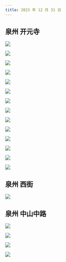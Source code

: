 ```yaml
---
title: 2023 年 12 月 31 日
---
```


## 泉州 开元寺

![](https://r.photo.store.qq.com/psc?/V53zNsw50AU6SY3IaO3s4AEy7E1LTKo5/bqQfVz5yrrGYSXMvKr.cqWSU8Isq6CKbujCUuT9BWIi10DOhIRgBO..f4aCJqe4Q8SRsTSZMfV6GcN*vJgl9fbS2I0CP3RqekTXlu.EfZSw!/r)

![](https://r.photo.store.qq.com/psc?/V53zNsw50AU6SY3IaO3s4AEy7E1LTKo5/bqQfVz5yrrGYSXMvKr.cqaxBig3fBYxRLqiMEU10NvU88xoO2UL7fTWFDw8AR.um.Uk2NDzU8yAILMOPoMgc*CHd0PI90VlyRtpDBUVOQcs!/r)

![](https://r.photo.store.qq.com/psc?/V53zNsw50AU6SY3IaO3s4AEy7E1LTKo5/bqQfVz5yrrGYSXMvKr.cqVeG7*EdC3jDd*Sf8u5UJ1GXLMWWXvOHhj1iHDBQHZPVgXdLItl8nxzujxZL58RgV*1eynJ51jYVET5J1PWFRCc!/r)

![](https://r.photo.store.qq.com/psc?/V53zNsw50AU6SY3IaO3s4AEy7E1LTKo5/bqQfVz5yrrGYSXMvKr.cqT95gvi2tOWWeg08.yFqZnH34pb83.tb6iwkZdvTba*GEgk.VzekbN2P6R7bLzC.4ic7kJSMeYXuMDsrO9YnRxc!/r)

![](https://r.photo.store.qq.com/psc?/V53zNsw50AU6SY3IaO3s4AEy7E1LTKo5/bqQfVz5yrrGYSXMvKr.cqRh8S*NeaYe9y5WpnozyFHQCFT4zQKLvKGO1pfytHwNYmM6Oz7ElN*OhD06vdwMQSmKd9y5JcA7EuY2XLbaULqk!/r)

![](https://r.photo.store.qq.com/psc?/V53zNsw50AU6SY3IaO3s4AEy7E1LTKo5/bqQfVz5yrrGYSXMvKr.cqaCTGScEGcCTGh.U1LpSSMxnslNp9CgCfcgfUIn.emCORz3pOoSkYcFX0xxEDQIbC1.Bp3e8du7pUQta1GZjKhA!/r)

![](https://r.photo.store.qq.com/psc?/V53zNsw50AU6SY3IaO3s4AEy7E1LTKo5/bqQfVz5yrrGYSXMvKr.cqeLjRpkBO7IL3TimUlaVb4k121knnVE..Lmi3Y4OZHdoUwvDieZLp1L*742QZ2vHMIqa47vrnh9A5V.uTQmh3Jk!/r)

![](https://r.photo.store.qq.com/psc?/V53zNsw50AU6SY3IaO3s4AEy7E1LTKo5/bqQfVz5yrrGYSXMvKr.cqTBbTWStUwzdzsJBU5DvAviibbAr56V*8lmxOBlitnB7VVYTNstmOZoJuJ3nMO5Iz7mBIWX8rCxhSeVOQcIt5AY!/r)

![](https://r.photo.store.qq.com/psc?/V53zNsw50AU6SY3IaO3s4AEy7E1LTKo5/bqQfVz5yrrGYSXMvKr.cqZgM3xiNBgY5uwexWW.AbdfYmBYKRHY2O7H.J*GU8RnaPnB.3.feYvUjY57kqWOou025gA2FsEzE4iEHC7Y0KKg!/r)

![](https://r.photo.store.qq.com/psc?/V53zNsw50AU6SY3IaO3s4AEy7E1LTKo5/bqQfVz5yrrGYSXMvKr.cqVMt14vnC.2pCDGqTcaKICUQgI14Zdn*CkbjdMwcGgL8.4wLX5e05Y5jD1v4JVGoW48O8XiPdG0s1Rla3HL9ubU!/r)

![](https://r.photo.store.qq.com/psc?/V53zNsw50AU6SY3IaO3s4AEy7E1LTKo5/bqQfVz5yrrGYSXMvKr.cqYbq0ceJ*kI1ADDBSLTeW9gZKbbw.JESEWstJQoZgzICXvkR7.5VSi6tjYGdShPIG0zKg01aPR8KnXpVcpAiwrY!/r)

![](https://r.photo.store.qq.com/psc?/V53zNsw50AU6SY3IaO3s4AEy7E1LTKo5/bqQfVz5yrrGYSXMvKr.cqXKxtGZiqIM9d36P9WoCpzpy9VlpxtkmlwpLBpoMTsdlISbtZ207V0ofl1suwPDmycKnExRn0bqZ4mCGHLKOLJg!/r)

![](https://r.photo.store.qq.com/psc?/V53zNsw50AU6SY3IaO3s4AEy7E1LTKo5/bqQfVz5yrrGYSXMvKr.cqVTdLDBLHLhRlLmnfydLtwPVtxbNiHMEy8opVaLDgcVUIItwZZyqrXKK36Xy*nb7CYZ9HH9dU2eAZv34Jy7D.tQ!/r)

![](https://r.photo.store.qq.com/psc?/V53zNsw50AU6SY3IaO3s4AEy7E1LTKo5/bqQfVz5yrrGYSXMvKr.cqTmGWYv7gpRXEnaZBhFE*auobGA8JLjpeCkkrwqf4QkUSmtAkpu62WYZq25Bu7r5bGl3N5JEqo0Zdu63E5GMAKA!/r)

## 泉州 西街

![](https://r.photo.store.qq.com/psc?/V53zNsw50AU6SY3IaO3s4AEy7E1LTKo5/bqQfVz5yrrGYSXMvKr.cqViy8wy2nFEYTD2x2v7j9BkNPUgnfbq4ZbXZFAjoU2roxGI1NlmSyHfzGDHbmd0rXkUPVA682b1vNeGBCrV1PSA!/r)

## 泉州 中山中路

![](https://r.photo.store.qq.com/psc?/V53zNsw50AU6SY3IaO3s4AEy7E1LTKo5/bqQfVz5yrrGYSXMvKr.cqUpcr1etEqHxnaq3YJw0xRLlzcj79*gcCv7jr2pjeEqE5LkjztifiPKh03cg.pDKOxBkjfHdKFFFiOidREYWSDE!/r)

![](https://r.photo.store.qq.com/psc?/V53zNsw50AU6SY3IaO3s4AEy7E1LTKo5/bqQfVz5yrrGYSXMvKr.cqXT65hhfKgc8TcFbt5ajGWYTjdP8F3X*Hx4FSZFJ7DtEgOHepB0OFNyabOuYyscCIKRfzr2gd3RPKj55bRBDSS4!/r)

![](https://r.photo.store.qq.com/psc?/V53zNsw50AU6SY3IaO3s4AEy7E1LTKo5/bqQfVz5yrrGYSXMvKr.cqTodGXwGsjPmDawVrxZX4BOa02bg4.lQCShWjZIRvZLWYbHUExa3Q3UF8muJqmZRKGxzOFLj8GZeda.4ESUnwrk!/r)

![](https://r.photo.store.qq.com/psc?/V53zNsw50AU6SY3IaO3s4AEy7E1LTKo5/bqQfVz5yrrGYSXMvKr.cqV..7TpqYNTa3BIp4AMyFSl1kXICBlkv0V4HgT5izL8HWEzMOM4UBR6UkL6nML*aZk6mBhDWKIlkZb38xmxbAW8!/r)
